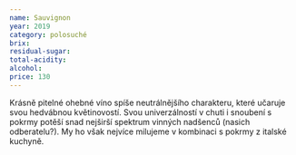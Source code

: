 ```yaml
---
name: Sauvignon
year: 2019
category: polosuché
brix: 
residual-sugar: 
total-acidity: 
alcohol: 
price: 130
---
```


Krásně pitelné ohebné víno spíše neutrálnějšího charakteru, které učaruje svou hedvábnou květinovostí. Svou univerzálností v chuti i snoubení s pokrmy potěší snad nejširší spektrum vinných nadšenců (nasich odberatelu?). My ho však nejvíce milujeme v kombinaci s pokrmy z italské kuchyně.